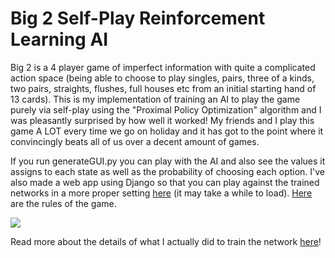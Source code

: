 # Big 2 Self-Play Reinforcement Learning AI
Big 2 is a 4 player game of imperfect information with quite a complicated action space (being able to choose to play singles, pairs, three of a kinds, two pairs, straights, flushes, full houses etc from an initial starting hand of 13 cards). This is my implementation of training an AI to play the game purely via self-play using the "Proximal Policy Optimization" algorithm and I was pleasantly surprised by how well it worked! My friends and I play this game A LOT every time we go on holiday and it has got to the point where it convincingly beats all of us over a decent amount of games.  

If you run generateGUI.py you can play with the AI and also see the values it assigns to each state as well as the probability of choosing each option. I've also made a web app using Django so that you can play against the trained networks in a more proper setting <a href="https://big2-ai.herokuapp.com/game/">here</a> (it may take a while to load). <a href="http://henrycharlesworth.com/singlePlayerBig2/rules.html">Here</a> are the rules of the game.

<a href="https://big2-ai.herokuapp.com/game/"><img src="https://henrycharlesworth.com/fileStorage/big2aiscreenshot.png" /></a>

Read more about the details of what I actually did to train the network <a href="https://www.henrycharlesworth.com/blog">here</a>!

